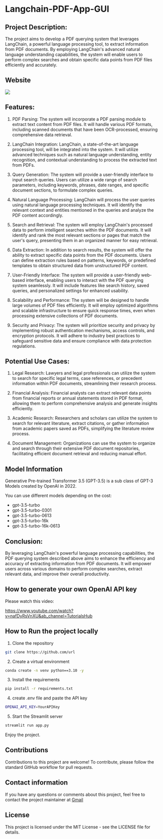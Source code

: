 # Langchain-PDF-App-GUI

## Project Description: 

The project aims to develop a PDF querying system that leverages LangChain, a powerful language processing tool, to extract information from PDF documents. By employing LangChain's advanced natural language understanding capabilities, the system will enable users to perform complex searches and obtain specific data points from PDF files efficiently and accurately.

## Website
![](https://github.com/praj2408/Langchain-PDF-App-GUI/blob/main/images/ezgif.com-crop.gif)

## Features:
1. PDF Parsing: The system will incorporate a PDF parsing module to extract text content from PDF files. It will handle various PDF formats, including scanned documents that have been OCR-processed, ensuring comprehensive data retrieval.

2. LangChain Integration: LangChain, a state-of-the-art language processing tool, will be integrated into the system. It will utilize advanced techniques such as natural language understanding, entity recognition, and contextual understanding to process the extracted text from PDFs.

3. Query Generation: The system will provide a user-friendly interface to input search queries. Users can utilize a wide range of search parameters, including keywords, phrases, date ranges, and specific document sections, to formulate complex queries.

4. Natural Language Processing: LangChain will process the user queries using natural language processing techniques. It will identify the relevant context and entities mentioned in the queries and analyze the PDF content accordingly.

5. Search and Retrieval: The system will employ LangChain's processed data to perform intelligent searches within the PDF documents. It will identify and rank the most relevant sections or pages that match the user's query, presenting them in an organized manner for easy retrieval.

6. Data Extraction: In addition to search results, the system will offer the ability to extract specific data points from the PDF documents. Users can define extraction rules based on patterns, keywords, or predefined templates to obtain structured data from unstructured PDF content.

7. User-Friendly Interface: The system will provide a user-friendly web-based interface, enabling users to interact with the PDF querying system seamlessly. It will include features like search history, saved queries, and personalized settings for enhanced usability.

8. Scalability and Performance: The system will be designed to handle large volumes of PDF files efficiently. It will employ optimized algorithms and scalable infrastructure to ensure quick response times, even when processing extensive collections of PDF documents.

9. Security and Privacy: The system will prioritize security and privacy by implementing robust authentication mechanisms, access controls, and encryption protocols. It will adhere to industry best practices to safeguard sensitive data and ensure compliance with data protection regulations.

## Potential Use Cases:

1. Legal Research: Lawyers and legal professionals can utilize the system to search for specific legal terms, case references, or precedent information within PDF documents, streamlining their research process.

2. Financial Analysis: Financial analysts can extract relevant data points from financial reports or annual statements stored in PDF format, allowing them to perform comprehensive analysis and generate insights efficiently.

3. Academic Research: Researchers and scholars can utilize the system to search for relevant literature, extract citations, or gather information from academic papers saved as PDFs, simplifying the literature review process.

4. Document Management: Organizations can use the system to organize and search through their extensive PDF document repositories, facilitating efficient document retrieval and reducing manual effort.

## Model Information
Generative Pre-trained Transformer 3.5 (GPT-3.5) is a sub class of GPT-3 Models created by OpenAI in 2022.

You can use different models depending on the cost:

 - gpt-3.5-turbo
 - gpt-3.5-turbo-0301
 - gpt-3.5-turbo-0613
 - gpt-3.5-turbo-16k
 - gpt-3.5-turbo-16k-0613


## Conclusion:

By leveraging LangChain's powerful language processing capabilities, the PDF querying system described above aims to enhance the efficiency and accuracy of extracting information from PDF documents. It will empower users across various domains to perform complex searches, extract relevant data, and improve their overall productivity.


## How to generate your own OpenAI API key

Please watch this video:

https://www.youtube.com/watch?v=nafDyRsVnXU&ab_channel=TutorialsHub

## How to Run the project locally

1. Clone the repository 
```bash
git clone https://github.com/url
```

2. Create a virtual environment 
```bash
conda create -n venv python==3.10 -y
```

3. Install the requirements
```bash
pip install -r requirements.txt
```

4. create .env file and paste the API key
```bash
OPENAI_API_KEY=YourAPIKey
```

5. Start the Streamlit server
```bash
streamlit run app.py
```

Enjoy the project.

## Contributions
Contributions to this project are welcome! To contribute, please follow the standard GitHub workflow for pull requests.

## Contact information
If you have any questions or comments about this project, feel free to contact the project maintainer at [Gmail](prajwalgbdr03@gmail.com)

## License
This project is licensed under the MIT License - see the LICENSE file for details.